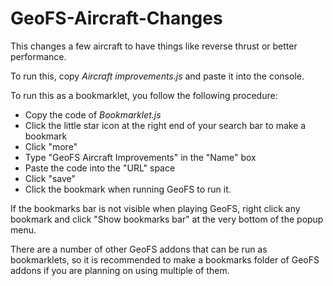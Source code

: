 # GeoFS-Aircraft-Changes

This changes a few aircraft to have things like reverse thrust or better performance.

To run this, copy *Aircraft improvements.js* and paste it into the console.

To run this as a bookmarklet, you follow the following procedure:

- Copy the code of *Bookmarklet.js*
- Click the little star icon at the right end of your search bar to make a bookmark
- Click "more"
- Type "GeoFS Aircraft Improvements" in the "Name" box
- Paste the code into the "URL" space
- Click "save"
- Click the bookmark when running GeoFS to run it.

If the bookmarks bar is not visible when playing GeoFS, right click any bookmark and click "Show bookmarks bar" at the very bottom of the popup menu.

There are a number of other GeoFS addons that can be run as bookmarklets, so it is recommended to make a bookmarks folder of GeoFS addons if you are planning on using multiple of them.
